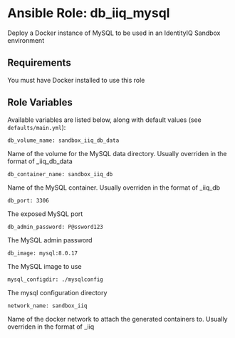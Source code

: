 # Ansible Role: db_iiq_mysql
Deploy a Docker instance of MySQL to be used in an IdentityIQ Sandbox environment

## Requirements

You must have Docker installed to use this role

## Role Variables

Available variables are listed below, along with default values (see `defaults/main.yml`):

    db_volume_name: sandbox_iiq_db_data

Name of the volume for the MySQL data directory.  Usually overriden in the format of <company name>_iiq_db_data

    db_container_name: sandbox_iiq_db

Name of the MySQL container.  Usually overriden in the format of <company name>_iiq_db

    db_port: 3306

The exposed MySQL port

    db_admin_password: P@ssword123

The MySQL admin password

    db_image: mysql:8.0.17

The MySQL image to use

    mysql_configdir: ./mysqlconfig

The mysql configuration directory

    network_name: sandbox_iiq
    
Name of the docker network to attach the generated containers to.  Usually overriden in the format of <company name>_iiq